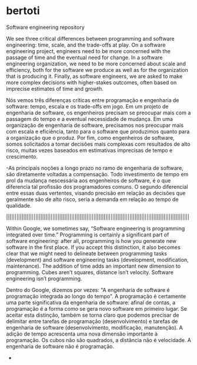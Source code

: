 # bertoti

Software engineering repository

We see three critical differences between programming and software engineering: time, scale, and the trade-offs at play. On a software engineering project, engineers need to be more concerned with the passage of time and the eventual need for change. In a software engineering organization, we need to be more concerned about scale and efficiency, both for the software we produce as well as for the organization that is producing it. Finally, as software engineers, we are asked to make more complex decisions with higher-stakes outcomes, often based on imprecise estimates of time and growth.

Nós vemos três diferenças críticas entre programação e engenharia de software: tempo, escala e os trade-offs em jogo. Em um projeto de engenharia de software, os engenheiros precisam se preocupar mais com a passagem do tempo e a eventual necessidade de mudança. Em uma organização de engenharia de software, precisamos nos preocupar mais com escala e eficiência, tanto para o software que produzimos quanto para a organização que o produz. Por fim, como engenheiros de software, somos solicitados a tomar decisões mais complexas com resultados de alto risco, muitas vezes baseados em estimativas imprecisas de tempo e crescimento. 

-As principais noções a longo prazo no ramo de engenharia de software, são diretamente voltadas a compensação. Todo investimento de tempo em prol da mudança nescessária aos engenheiros de software, é o que diferencia tal profissão dos programadores comuns. O segundo diferencial entre essas duas vertentes, visando precisão em relação as decisões que geralmente são de alto risco, seria a demanda em relação ao tempo de qualidade. 

|||||||||||||||||||||||||||||||||||||||||||||||||||||||||||||||||||||||||||||||||||||||||||||||||||||||||||

Within Google, we sometimes say, “Software engineering is programming integrated over time.” Programming is certainly a significant part of software engineering: after all, programming is how you generate new software in the first place. If you accept this distinction, it also becomes clear that we might need to delineate between programming tasks (development) and software engineering tasks (development, modification, maintenance). The addition of time adds an important new dimension to programming. Cubes aren’t squares, distance isn’t velocity. Software engineering isn’t programming.

Dentro do Google, dizemos por vezes: "A engenharia de software é programação integrada ao longo do tempo". A programação é certamente uma parte significativa da engenharia de software: afinal de contas, a programação é a forma como se gera novo software em primeiro lugar. Se aceitar esta distinção, também se torna claro que podemos precisar de delimitar entre tarefas de programação (desenvolvimento) e tarefas de engenharia de software (desenvolvimento, modificação, manutenção). A adição de tempo acrescenta uma nova dimensão importante à programação. Os cubos não são quadrados, a distância não é velocidade. A engenharia de software não é programação.

-
